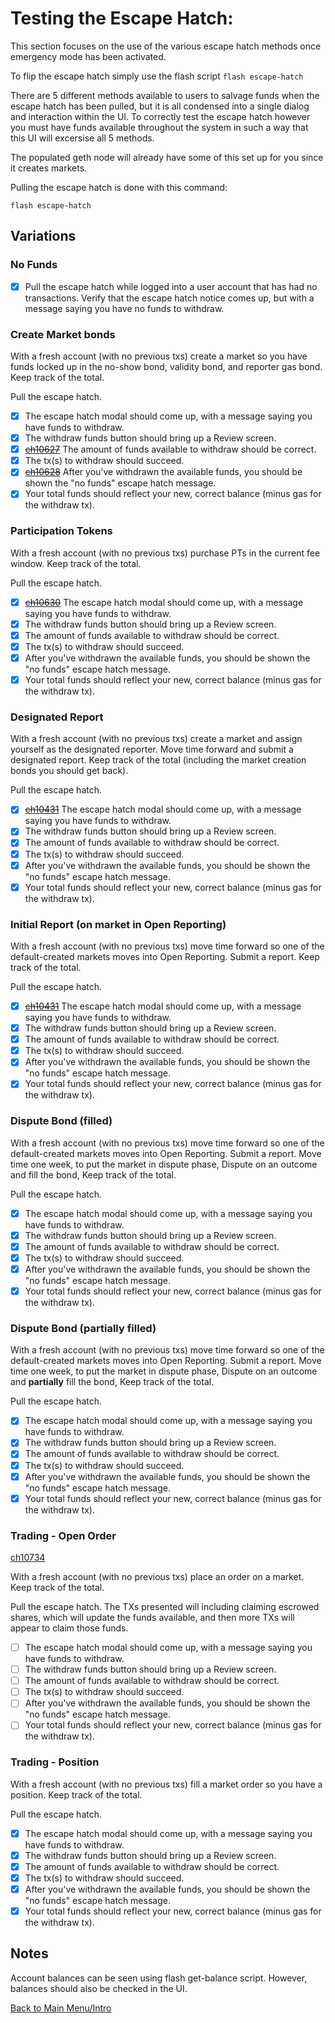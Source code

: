 # Testing the Escape Hatch:

This section focuses on the use of the various escape hatch methods once emergency mode has been activated.

To flip the escape hatch simply use the flash script `flash escape-hatch`

There are 5 different methods available to users to salvage funds when the escape hatch has been pulled, but it is all condensed into a single dialog and interaction within the UI. To correctly test the escape hatch however you must have funds available throughout the system in such a way that this UI will excersise all 5 methods.

The populated geth node will already have some of this set up for you since it creates markets.

Pulling the escape hatch is done with this command:

```
flash escape-hatch
```

## Variations

### No Funds

- [x] Pull the escape hatch while logged into a user account that has had no transactions. Verify that the escape hatch notice comes up, but with a message saying you have no funds to withdraw.

### Create Market bonds

With a fresh account (with no previous txs) create a market so you have funds locked up in the no-show bond, validity bond, and reporter gas bond. Keep track of the total.

Pull the escape hatch.

- [x] The escape hatch modal should come up, with a message saying you have funds to withdraw.
- [x] The withdraw funds button should bring up a Review screen.
- [x] ~~[ch10627](https://app.clubhouse.io/augur/story/10627/escape-hatch-with-create-market-funds-to-withdraw-incorrect)~~ The amount of funds available to withdraw should be correct. 
- [x] The tx(s) to withdraw should succeed.
- [x] ~~[ch10628](https://app.clubhouse.io/augur/story/10628/after-withdrawing-funds-review-screen-continues-to-be-shown)~~ After you've withdrawn the available funds, you should be shown the "no funds" escape hatch message. 
- [x] Your total funds should reflect your new, correct balance (minus gas for the withdraw tx).

### Participation Tokens

With a fresh account (with no previous txs) purchase PTs in the current fee window. Keep track of the total.

Pull the escape hatch.

- [x] ~~[ch10630](https://app.clubhouse.io/augur/story/10630/pts-are-not-redeemable-through-the-escape-hatch-modal)~~ The escape hatch modal should come up, with a message saying you have funds to withdraw.
- [x] The withdraw funds button should bring up a Review screen.
- [x] The amount of funds available to withdraw should be correct. 
- [x] The tx(s) to withdraw should succeed.
- [x] After you've withdrawn the available funds, you should be shown the "no funds" escape hatch message. 
- [x] Your total funds should reflect your new, correct balance (minus gas for the withdraw tx).

### Designated Report

With a fresh account (with no previous txs) create a market and assign yourself as the designated reporter. Move time forward and submit a designated report. Keep track of the total (including the market creation bonds you should get back).

Pull the escape hatch.

- [x] ~~[ch10431](https://app.clubhouse.io/augur/story/10431/escape-hatch-modal-does-not-appear)~~ The escape hatch modal should come up, with a message saying you have funds to withdraw.
- [x] The withdraw funds button should bring up a Review screen.
- [x] The amount of funds available to withdraw should be correct. 
- [x] The tx(s) to withdraw should succeed.
- [x] After you've withdrawn the available funds, you should be shown the "no funds" escape hatch message. 
- [x] Your total funds should reflect your new, correct balance (minus gas for the withdraw tx).

### Initial Report (on market in Open Reporting)

With a fresh account (with no previous txs) move time forward so one of the default-created markets moves into Open Reporting. Submit a report. Keep track of the total.

Pull the escape hatch.

- [x] ~~[ch10431](https://app.clubhouse.io/augur/story/10431/escape-hatch-modal-does-not-appear)~~ The escape hatch modal should come up, with a message saying you have funds to withdraw.
- [x] The withdraw funds button should bring up a Review screen.
- [x] The amount of funds available to withdraw should be correct. 
- [x] The tx(s) to withdraw should succeed.
- [x] After you've withdrawn the available funds, you should be shown the "no funds" escape hatch message. 
- [x] Your total funds should reflect your new, correct balance (minus gas for the withdraw tx).

### Dispute Bond (filled)

With a fresh account (with no previous txs) move time forward so one of the default-created markets moves into Open Reporting. Submit a report. Move time one week, to put the market in dispute phase, Dispute on an outcome and fill the bond, Keep track of the total.

Pull the escape hatch.

- [x] The escape hatch modal should come up, with a message saying you have funds to withdraw.
- [x] The withdraw funds button should bring up a Review screen.
- [x] The amount of funds available to withdraw should be correct. 
- [x] The tx(s) to withdraw should succeed.
- [x] After you've withdrawn the available funds, you should be shown the "no funds" escape hatch message. 
- [x] Your total funds should reflect your new, correct balance (minus gas for the withdraw tx).

### Dispute Bond (partially filled)

With a fresh account (with no previous txs) move time forward so one of the default-created markets moves into Open Reporting. Submit a report. Move time one week, to put the market in dispute phase, Dispute on an outcome and **partially** fill the bond, Keep track of the total.

Pull the escape hatch.

- [x] The escape hatch modal should come up, with a message saying you have funds to withdraw.
- [x] The withdraw funds button should bring up a Review screen.
- [x] The amount of funds available to withdraw should be correct. 
- [x] The tx(s) to withdraw should succeed.
- [x] After you've withdrawn the available funds, you should be shown the "no funds" escape hatch message. 
- [x] Your total funds should reflect your new, correct balance (minus gas for the withdraw tx).

### Trading - Open Order

[ch10734](https://app.clubhouse.io/augur/story/10734/add-shares-to-escape-hatch)

With a fresh account (with no previous txs) place an order on a market. Keep track of the total.

Pull the escape hatch. The TXs presented will including claiming escrowed shares, which will update the funds available, and then more TXs will appear to claim those funds.

- [ ] The escape hatch modal should come up, with a message saying you have funds to withdraw.
- [ ] The withdraw funds button should bring up a Review screen.
- [ ] The amount of funds available to withdraw should be correct. 
- [ ] The tx(s) to withdraw should succeed.
- [ ] After you've withdrawn the available funds, you should be shown the "no funds" escape hatch message. 
- [ ] Your total funds should reflect your new, correct balance (minus gas for the withdraw tx).

### Trading - Position

With a fresh account (with no previous txs) fill a market order so you have a position. Keep track of the total.

Pull the escape hatch.

- [x] The escape hatch modal should come up, with a message saying you have funds to withdraw.
- [x] The withdraw funds button should bring up a Review screen.
- [x] The amount of funds available to withdraw should be correct. 
- [x] The tx(s) to withdraw should succeed.
- [x] After you've withdrawn the available funds, you should be shown the "no funds" escape hatch message. 
- [x] Your total funds should reflect your new, correct balance (minus gas for the withdraw tx).

## Notes

Account balances can be seen using flash get-balance script. However, balances should also be checked in the UI.

[Back to Main Menu/Intro](https://github.com/AugurProject/augur-walkthrough/)
